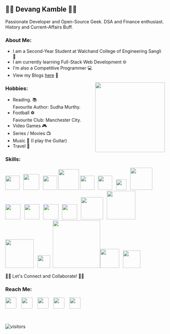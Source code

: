 ## 👨‍💻 Devang Kamble 👨‍💻
Passionate Developer and Open-Source Geek. DSA and Finance enthusiast. History and Current-Affairs Buff.

### About Me:
+ I am a Second-Year Student at Walchand College of Engineering Sangli 🏫
+ I am currently learning Full-Stack Web Development 🌐
+ I'm also a Competitive Programmer 💻
+ View my Blogs <a href="https://rising-entropy.github.io/">here</a> 📖

<img align="right" src="https://media.giphy.com/media/o0vwzuFwCGAFO/giphy.gif" width="220">

### Hobbies:
  + Reading. 📚<br>
  Favourite Author: Sudha Murthy. <br>
  + Football ⚽<br>
  Favourite Club: Manchester City.
  + Video Games 🎮
  + Series / Movies 📺
  + Music 🎵 (I play the Guitar)
  + Travel 🧭
  
### Skills:  
<img src="https://image.flaticon.com/icons/svg/1822/1822899.svg" width="45"> &nbsp; <img src="https://cdn.iconscout.com/icon/free/png-512/c-programming-569564.png" width="50"> &nbsp; <img src="https://user-images.githubusercontent.com/42747200/46140125-da084900-c26d-11e8-8ea7-c45ae6306309.png" width="45"> <img src="https://logoeps.com/wp-content/uploads/2011/06/java-logo-vector.png" width="65" > <img src="https://cdn.icon-icons.com/icons2/2107/PNG/512/file_type_html_icon_130541.png" width="45"> &nbsp; <img src="https://image.flaticon.com/icons/svg/888/888847.svg" width="45">  &nbsp; <img src="https://upload.wikimedia.org/wikipedia/commons/thumb/d/d4/Javascript-shield.svg/1200px-Javascript-shield.svg.png" width="33"> &nbsp; <img src="https://upload.wikimedia.org/wikipedia/commons/thumb/a/a7/React-icon.svg/640px-React-icon.svg.png" width="70"> &nbsp; <img src="https://cdn.iconscout.com/icon/free/png-512/jquery-10-1175155.png" width="48">  &nbsp; <img src="https://cdn.iconscout.com/icon/free/png-512/bootstrap-226077.png" width="48"> &nbsp; <img src="https://images.tutorialedge.net/images/node.png" width="48"> &nbsp; <img src="https://d2eip9sf3oo6c2.cloudfront.net/tags/images/000/000/359/full/expressjslogo.png" width="48"> &nbsp; <img src="https://download.logo.wine/logo/MySQL/MySQL-Logo.wine.png" width="70"> &nbsp; <img src="https://sailsjs.com/images/logos/sails-logo_ltBg_ltBlue.png" width="90"> &nbsp; <img src="https://static.djangoproject.com/img/logos/django-logo-negative.png" width="90"> &nbsp; <img src="https://www.selenium.dev/images/selenium_logo_square_green.png" width="40"> &nbsp;<img src="https://fastapi.tiangolo.com/img/logo-margin/logo-teal.png" width="150"><img src="https://opencollective-production.s3.us-west-1.amazonaws.com/ada636e0-395b-11ea-8ab7-b3f0317bbc7c.png" width="60"> &nbsp; <img src="https://img.icons8.com/color/452/firebase.png" width="55">
  
  
🤝🏻 Let's Connect and Collaborate! 🤝🏻    

### Reach Me:
<a href="https://www.linkedin.com/in/devang-kamble/"><img src="https://image.flaticon.com/icons/svg/174/174857.svg" width="35"></a> &nbsp;&nbsp;  <a href="https://www.instagram.com/devangkamble/"><img src="https://image.flaticon.com/icons/svg/174/174855.svg" width="35"></a>   &nbsp;&nbsp;   <a href="https://twitter.com/devang_kamble"><img src="https://image.flaticon.com/icons/svg/174/174876.svg" width="35"></a>   &nbsp;&nbsp;   <a href="https://www.youtube.com/channel/UCtukYk9RAI8Tv0uLYe6CU2Q?view_as=subscriber"><img src="https://image.flaticon.com/icons/svg/174/174883.svg" width="35"></a>   &nbsp;&nbsp; <a href="https://www.quora.com/profile/Devang-Kamble"><img src="https://image.flaticon.com/icons/svg/174/174865.svg" width="35"></a>
 
<br>


![visitors](https://visitor-badge.laobi.icu/badge?page_id=https://github.com/rising-entropy/)

